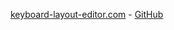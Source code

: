 [keyboard-layout-editor.com](http://www.keyboard-layout-editor.com/) - [GitHub](https://github.com/ijprest/keyboard-layout-editor)
